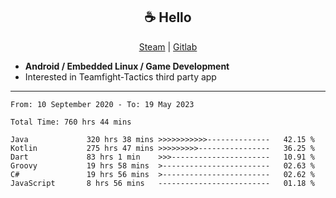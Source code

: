 <h2 align="center"> ☕ Hello </h2>

<p align="center">
  <a href="https://steamcommunity.com/id/Niforances/">Steam</a> |
  <a href="https://gitlab.com/niforances">Gitlab</a>
</p>

 - **Android / Embedded Linux / Game Development**
 - Interested in Teamfight-Tactics third party app

------

<!--START_SECTION:waka-->

```text
From: 10 September 2020 - To: 19 May 2023

Total Time: 760 hrs 44 mins

Java             320 hrs 38 mins >>>>>>>>>>>--------------   42.15 %
Kotlin           275 hrs 47 mins >>>>>>>>>----------------   36.25 %
Dart             83 hrs 1 min    >>>----------------------   10.91 %
Groovy           19 hrs 58 mins  >------------------------   02.63 %
C#               19 hrs 56 mins  >------------------------   02.62 %
JavaScript       8 hrs 56 mins   -------------------------   01.18 %
```

<!--END_SECTION:waka-->
